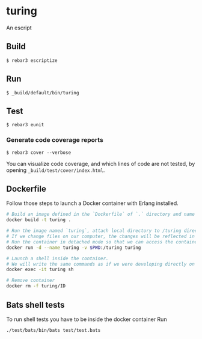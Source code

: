 # turing

An escript

## Build

    $ rebar3 escriptize

## Run

    $ _build/default/bin/turing

## Test

    $ rebar3 eunit

### Generate code coverage reports

    $ rebar3 cover --verbose

You can visualize code coverage, and which lines of code are not tested, by opening `_build/test/cover/index.html`.

## Dockerfile

Follow those steps to launch a Docker container with Erlang installed.

```sh
# Build an image defined in the `Dockerfile` of `.` directory and name it `turing`.
docker build -t turing .

# Run the image named `turing`, attach local directory to /turing directory in the container, thanks to volumes.
# If we change files on our computer, the changes will be reflected in the container.
# Run the container in detached mode so that we can access the container with a shell when we want.
docker run -d --name turing -v $PWD:/turing turing

# Launch a shell inside the container.
# We will write the same commands as if we were developing directly on our machine.
docker exec -it turing sh

# Remove container
docker rm -f turing/ID
```

## Bats shell tests

To run shell tests you have to be inside the docker container
Run
```sh
./test/bats/bin/bats test/test.bats
```
